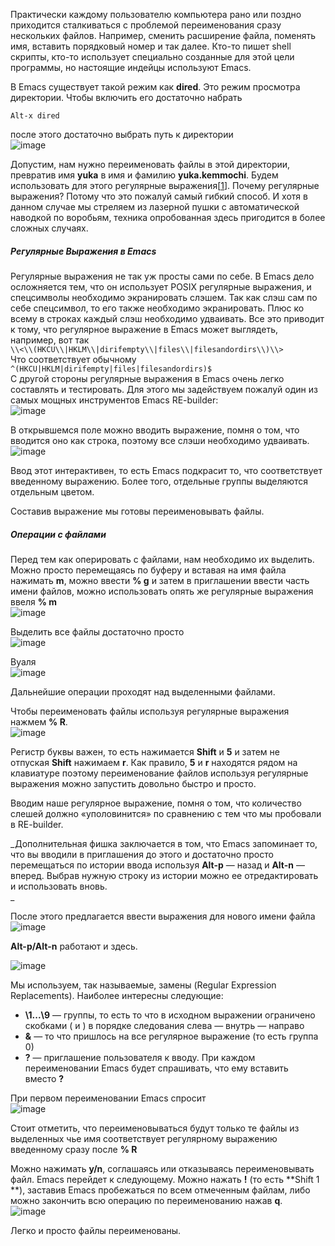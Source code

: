 Практически каждому пользователю компьютера рано или поздно приходится сталкиваться с проблемой переименования сразу нескольких файлов. Например, сменить расширение файла, поменять имя, вставить порядковый номер и так далее. Кто-то пишет shell скрипты, кто-то использует специально созданные для этой цели программы, но настоящие индейцы используют Emacs.  
  
В Emacs существует такой режим как **dired**. Это режим просмотра директории. Чтобы включить его достаточно набрать  
  
`Alt-x dired`  
  
после этого достаточно выбрать путь к директории  
![image](https://habrastorage.org/r/w1560/getpro/habr/post_images/c68/a9f/4d6/c68a9f4d63ef7872f76890ad089c4806.png)  
  
Допустим, нам нужно переименовать файлы в этой директории, превратив имя **yuka** в имя и фамилию **yuka.kemmochi**. Будем использовать для этого регулярные выражения[[1](https://habr.com/ru/post/99762/#wdired-change-to-wdired-mode)]. Почему регулярные выражения? Потому что это пожалуй самый гибкий способ. И хотя в данном случае мы стреляем из лазерной пушки с автоматической наводкой по воробьям, техника опробованная здесь пригодится в более сложных случаях.  
  

##### Регулярные Выражения в Emacs

  
Регулярные выражения не так уж просты сами по себе. В Emacs дело осложняется тем, что он использует POSIX регулярные выражения, и спецсимволы необходимо экранировать слэшем. Так как слэш сам по себе спецсимвол, то его также необходимо экранировать. Плюс ко всему в строках каждый слэш необходимо удваивать. Все это приводит к тому, что регулярное выражение в Emacs может выглядеть, например, вот так  
`\\<\\(HKCU\\|HKLM\\|dirifempty\\|files\\|filesandordirs\\)\\>   `  
Что соответствует обычному  
`^(HKCU|HKLM|dirifempty|files|filesandordirs)$   `  
С другой стороны регулярные выражения в Emacs очень легко составлять и тестировать. Для этого мы задействуем пожалуй один из самых мощных инструментов Emacs RE-builder:  
![image](https://habrastorage.org/r/w1560/getpro/habr/post_images/9a0/ab4/7a2/9a0ab47a2f8ca5b456af0da563acd91f.png)  
  
В открывшемся поле можно вводить выражение, помня о том, что вводится оно как строка, поэтому все слэши необходимо удваивать.  
![image](https://habrastorage.org/r/w1560/getpro/habr/post_images/678/4af/180/6784af18048d597fd03e3605db6c6a00.png)  
  
Ввод этот интерактивен, то есть Emacs подкрасит то, что соответствует введенному выражению. Более того, отдельные группы выделяются отдельным цветом.  
  
Составив выражение мы готовы переименовывать файлы.  
  

##### Операции с файлами

  
  
Перед тем как оперировать с файлами, нам необходимо их выделить. Можно просто перемещаясь по буферу и вставая на имя файла нажимать **m**, можно ввести **% g** и затем в приглашении ввести часть имени файлов, можно использовать опять же регулярные выражения ввеля **% m**  
![image](https://habrastorage.org/r/w1560/getpro/habr/post_images/c06/42b/173/c0642b1738d44fa4a91a5160f0b43cc3.png)  
  
Выделить все файлы достаточно просто  
![image](https://habrastorage.org/r/w1560/getpro/habr/post_images/a10/70d/86d/a1070d86d3d69b0ed1ce7e0e6323d014.png)  
  
Вуаля  
![image](https://habrastorage.org/r/w1560/getpro/habr/post_images/86d/ed8/a23/86ded8a237e76fc05e91c9a4fe90c9d0.png)  
  
Дальнейшие операции проходят над выделенными файлами.  
  
Чтобы переименовать файлы используя регулярные выражения нажмем **% R**.  
![image](https://habrastorage.org/r/w1560/getpro/habr/post_images/f27/e8c/c92/f27e8cc92eed000faadd528fbf1ec319.png)  
  
Регистр буквы важен, то есть нажимается **Shift** и **5** и затем не отпуская **Shift** нажимаем **r**. Как правило, **5** и **r** находятся рядом на клавиатуре поэтому переименование файлов используя регулярные выражения можно запустить довольно быстро и просто.  
  
Вводим наше регулярное выражение, помня о том, что количество слешей должно «уполовинится» по сравнению с тем что мы пробовали в RE-builder.  
  
  
_Дополнительная фишка заключается в том, что Emacs запоминает то, что вы вводили в приглашения до этого и достаточно просто перемещаться по истории ввода используя **Alt-p** — назад и **Alt-n** — вперед. Выбрав нужную строку из истории можно ее отредактировать и использовать вновь.  
_  
  
После этого предлагается ввести выражения для нового имени файла  
![image](https://habrastorage.org/r/w1560/getpro/habr/post_images/26b/400/8f4/26b4008f4f8dfedd50d56a08a153067e.png)  
  
**Alt-p/Alt-n** работают и здесь.  
  
![image](https://habrastorage.org/r/w1560/getpro/habr/post_images/225/8ea/c9c/2258eac9c20d4881a7cb9a6bacbacc1b.png)  
  
Мы используем, так называемые, замены (Regular Expression Replacements). Наиболее интересны следующие:  

-   **\1...\9** — группы, то есть то что в исходном выражении ограничено скобками \( и \) в порядке следования слева — внутрь — направо
-   **\&** — то что пришлось на все регулярное выражение (то есть группа 0)
-   **\?** — приглашение пользователя к вводу. При каждом переименовании Emacs будет спрашивать, что ему вставить вместо **\?**

  
При первом переименовании Emacs спросит  
![image](https://habrastorage.org/r/w1560/getpro/habr/post_images/88e/ae6/86a/88eae686a51b3480542aa3fd16578fc7.png)  
  
Стоит отметить, что переименовываться будут только те файлы из выделенных чье имя соответствует регулярному выражению введенному сразу после **% R**  
  
Можно нажимать **y/n**, соглашаясь или отказываясь переименовывать файл. Emacs перейдет к следующему. Можно нажать **!** (то есть **Shift 1  
**), заставив Emacs пробежаться по всем отмеченным файлам, либо можно закончить всю операцию по переименованию нажав **q**.  
![image](https://habrastorage.org/r/w1560/getpro/habr/post_images/2da/226/387/2da22638731a9c101270cb9d9a2e4d2a.png)  
  
Легко и просто файлы переименованы.